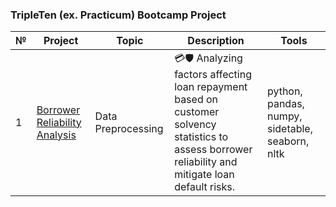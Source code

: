 ### TripleTen (ex. Practicum) Bootcamp Project
| № | Project   | Topic   |Description                                                    | Tools |
|---|----------|--------|------------------------------------------------------------|-------------|
|1  |[Borrower Reliability Analysis](https://github.com/Sasha-Fridman/TripleTen-ex.-Practicum-Projects/blob/main/1.%20Data%20Preprocessing.ipynb)|Data Preprocessing|💳🛡️ Analyzing factors affecting loan repayment based on customer solvency statistics to assess borrower reliability and mitigate loan default risks.|python, pandas, numpy, sidetable, seaborn, nltk|
